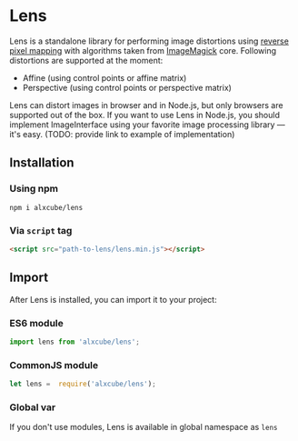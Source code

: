 # Lens

Lens is a standalone library for performing image distortions using
[reverse pixel mapping](https://www.imagemagick.org/Usage/distorts/#mapping)
with algorithms taken from [ImageMagick](https://imagemagick.org) core.
Following distortions are supported at the moment:

* Affine (using control points or affine matrix)
* Perspective (using control points or perspective matrix)

Lens can distort images in browser and in Node.js, but only browsers are supported
out of the box. If you want to use Lens in Node.js, you should implement ImageInterface
using your favorite image processing library — it's easy. (TODO: provide link to example of implementation) 

## Installation
### Using npm
```
npm i alxcube/lens
```
### Via `script` tag

```html
<script src="path-to-lens/lens.min.js"></script>
```

## Import

After Lens is installed, you can import it to your project:

### ES6 module
```javascript
import lens from 'alxcube/lens';
```

### CommonJS module
```javascript
let lens =  require('alxcube/lens');
```

### Global var

If you don't use modules, Lens is available in global namespace as `lens`